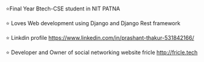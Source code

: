 ⭐Final Year Btech-CSE student in NIT PATNA

⭐ Loves Web development using Django and Django Rest framework

⭐ Linkdin profile https://www.linkedin.com/in/prashant-thakur-531842166/

⭐ Developer and Owner of social networking website fricle http://fricle.tech
